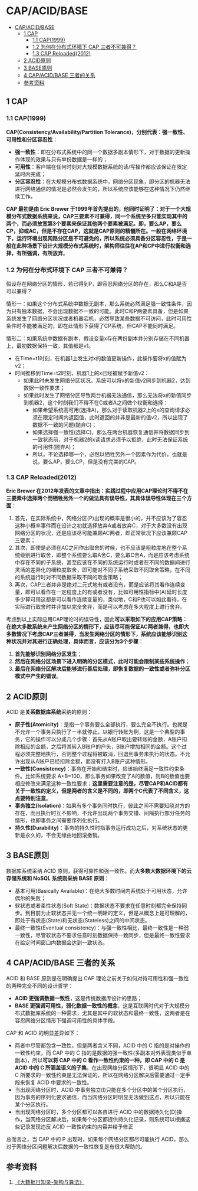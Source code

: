 # CAP/ACID/BASE

- [CAP/ACID/BASE](#capacidbase)
  - [1 CAP](#1-cap)
    - [1.1 CAP(1999)](#11-cap1999)
    - [1.2 为何在分布式环境下 CAP 三者不可兼得？](#12-为何在分布式环境下-cap-三者不可兼得)
    - [1.3 CAP Reloaded(2012)](#13-cap-reloaded2012)
  - [2 ACID原则](#2-acid原则)
  - [3 BASE原则](#3-base原则)
  - [4 CAP/ACID/BASE 三者的关系](#4-capacidbase-三者的关系)
  - [参考资料](#参考资料)


## 1 CAP
### 1.1 CAP(1999)
**CAP(Consistency/Availability/Partition Tolerance)，分别代表：强一致性、可用性和分区容忍性**：
* **强一致性**：即在分布式系统中的同一个数据多副本情形下，对于数据的更新操作体现的效果与只有单份数据是一样的；
* **可用性**：客户端在任何时刻对大规模数据系统的读/写操作都应该保证在限定延时内完成；
* **分区容忍性**：在大规模分布式数据系统中，网络分区现象，即分区的机器无法进行网络通信的情况是必然会发生的，所以系统应该能够在这种情况下仍然继续工作。

**CAP 最初是由 Eric Brewer 于1999年首先提出的，他同时证明了：对于一个大规模分布式数据系统来说，CAP三要素不可兼得，同一个系统至多只能实现其中的两个，而必须放宽第3个要素来保证其他两个要素被满足。即，要么AP，要么CP，抑或AC，但是不存在CAP，这就是CAP原则的精髓所在。一般在网络环境下，运行环境出现网路分区是不可避免的，所以系统必须具备分区容忍性，于是一般在此种场景下设计大规模分布式系统时，架构师往往在AP和CP中进行权衡和选择，有所强调，有所放弃**。

### 1.2 为何在分布式环境下 CAP 三者不可兼得？
假设存在网络分区的情形，若已得到P，即容忍网络分区的存在，那么C和A是否可以兼得？

情形一：如果这个分布式系统中数据无副本，那么系统必然满足强一致性条件，因为只有独本数据，不会出现数据不一致的可能。此时C和P两要素具备，但是如果系统发生了网络分区状况或者机器宕机，必然导致某些数据不可访问，此时可用性条件时不能被满足的，即在此情形下获得了CP系统，但CAP不能同时满足。

情形二：如果系统中数据有副本，假设变量x存在两份副本并分别存储在不同机器上，最初数据保持一致，其值都是v1。
* 在Time=t1时刻，在机器1上发生对x的数值更新操作，此操作要将x的值赋为v2；
* 时间推移到Time=t2时刻，机器1上的x已经被赋予新值v2：
  * 如果此时未发生网络分区状况，系统可以将x的新值v2同步到机器2，达到数据一致性要求；
  * 如果此时发生了网络分区导致两台机器无法通信，那么无法将x的新值同步到机器2，这个时刻我们不得不在C或者A之间做个权衡和选择：
    * 如果希望系统高可用(选择A)，那么对于读取机器2上的x的查询请求必须在限定时间内返回值，此时返回的并非是最新的值v2，所以出现了数据不一致的问题(抛弃C)；
    * 如果选择强一致性(选择C)，那么在两台机器恢复通信并将数据同步到一致状态前，对于机器2的x读请求必须予以拒绝，此时无法保证系统的可用性(抛弃A)；
    * 所以，不论选择哪一个，必然以牺牲另外一个因素作为代价，也就是说，要么AP，要么CP，但是没有完美的CAP。


### 1.3 CAP Reloaded(2012)
**Eric Brewer 在2012年发表的文章中指出：实践过程中应用CAP理论时不得不在三要素中选择两个而牺牲另外一个的做法具有误导性，其具体误导性体现在三个方面**：
1. 首先，在实际系统中，网络分区(P)出现的概率是很小的，并不应该为了容忍这种小概率事件而在设计之初就选择放弃A或者放弃C，对于大多数没有出现网络分区的状况，还是应该尽可能兼顾AC两者，即正常状况下应该兼顾CAP三要素；
2. 其次，即使是必须在AC之间作出取舍的时候，也不应该是粗粒度地在整个系统级别进行取舍，即整个系统要么取A舍C，要么取C舍A，而是应该考虑系统中存在不同的子系统，甚至应该在不同的系统运行时或者在不同的数据间进行灵活的差异化的细粒度取舍，即可能对不同子系统采取不同取舍策略，在不同的系统运行时对不同数据采取不同的取舍策略；
3. 再次，CAP三者并非是绝对二元式地有或者没有，而是应该将其看作连续变量，即可以看作在一定程度上的有或者没有，比如可用性指标中(A)延时长度多少算可用这都是可以看作连续变量的，类似地，C和P也可以如此看待，在实际进行取舍时并非加以完全舍弃，而是可以考虑在多大程度上进行舍弃。

考虑到以上实际应用CAP理论时的误导性，因此**可以采取如下的应用CAP策略：在绝大多数系统未产生网络分区的情形下，应该尽可能保证AC两者兼得，也即大多数情况下考虑CAP三者兼得，当发生网络分区的情形下，系统应该能够识别这种状况并对其进行正确处理，具体而言，应该分为3个步骤**：
1. **首先能够识别网络分区发生**；
2. **然后在网络分区场景下进入明确的分区模式，此时可能会限制某些系统操作**；
3. **最后在网络分区解决后能够进行善后处理，即恢复数据的一致性或者弥补分区模式中产生的错误**。

## 2 ACID原则
ACID 是**关系数据库系统**采纳的原则：
* **原子性(Atomicity)**：是指一个事务要么全部执行，要么完全不执行。也就是不允许一个事务只执行了一半就停止。以银行转账为例，这是一个典型的事务，它的操作可以分成几个步骤：首先从A账户取出要转账的金额，A账户扣除相应的金额，之后将其转入B账户的户头，B账户增加相同的金额。这个过程必须完整地执行，否则整个过程将被取消，回退到事务未执行的状态。不允许出现从A账户已经扣除金额，而没有打入B账户这种情形。
* **一致性(Consistency)**：事务在开始和结束时，应该始终满足一致性约束条件。比如系统要求 A+B=100，那么事务如果改变了A的数值，则B的数值也要相应修改来满足这种一致性要求；**这里需要注意的是，尽管CAP和ACID都有关于一致性的定义，但是两者的含义是不同的，即两个C代表了不同含义，这点要特别注意**。
* **事务独立(Isolation)**：如果有多个事务同时执行，彼此之间不需要知晓对方的存在，而且执行时互不影响，不允许出现两个事务交错、间隔执行部分任务的情形，也即事务之间需要序列化执行。
* **持久性(Durability)**：事务的持久性时指事务运行成功之后，对系统状态的更新是永久的，不会无缘由地回滚撤销。

## 3 BASE原则
数据库系统采纳 ACID 原则，获得可靠性和强一致性。而**大多数大数据环境下的云存储系统和 NoSQL 系统则采纳 BASE 原则**：
* 基本可用(Basically Available)：在绝大多数时间内系统处于可用状态，允许偶尔的失败；
* 软状态或者柔性状态(Soft State)：数据状态不要求在任意时刻都完全保持同步。到目前为止软状态并无一个统一明晰的定义，但是从概念上是可理解的，即处于有状态(State)和无状态(Stateless)之间的中间状态。
* 最终一致性(Eventual consistency)：与强一致性相比，最终一致性是一种弱一致性，尽管软状态不要求任意时刻数据保持一致同步，但是最终一致性要求在给定时间窗口内数据会达到一致状态。

## 4 CAP/ACID/BASE 三者的关系
ACID 和 BASE 原则是在明确提出 CAP 理论之前关于如何对待可用性和强一致性的两种完全不同的设计哲学：
* **ACID 更强调数据一致性**，这是传统数据库设计的思路；
* **BASE 更强调可用性，弱化数据一致性的概念**，这是互联网时代对于大规模分布式数据库系统的一种需求，尤其是其中的软状态和最终一致性，这两者是在容忍网络分区情形下强调可用性的具体手段。

CAP 和 ACID 的明显差异如下：
* 两者中尽管都包含一致性，但是两者含义不同，ACID 中的 C 指的是对操作的一致性约束，而 CAP 中的 C 指的是数据的强一致性(多副本对外表现类似于单副本)，所以**可以将 CAP 中的 C 看作一致性约束的一种，即 CAP 中的 C 是 ACID 中的 C 所涵盖语义的子集**。在出现网络分区情形下，很明显 ACID 中的 C 所要求的一致性约束是无法保证的，所以在网络分区解决后需要通过一定手段来恢复 ACID 中要求的一致性。
* 当出现网络分区时，ACID 中事务独立(I)只能在多个分区中的某个分区执行，因为事务的序列化要求通信，而当网络分区时明显无法做到这点，所以只能在某个分区执行。
* 当出现网络分区时，多个分区都可以各自进行 ACID 中的数据持久化(D)操作，当网络分区解决后，如果每个分区都提供持久化记录，则系统可以根据这些记录发现违反 ACID 一致性约束的内容并给予修正

总而言之，当 CAP 中的 P 出现时，如果每个网络分区都尽可能执行 ACID，那么对于网络分区问题解决后数据的一致性恢复是有很大帮助的。

## 参考资料
1. [《大数据日知录-架构与算法》](https://book.douban.com/subject/25984046/)